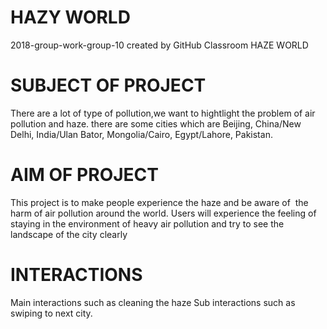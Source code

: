 # HAZY WORLD
2018-group-work-group-10 created by GitHub Classroom
HAZE WORLD

# SUBJECT OF PROJECT 
There are a lot of type of pollution,we want to hightlight the problem of air pollution and haze.
there are some cities which are Beijing, China/New Delhi, India/Ulan Bator, Mongolia/Cairo, Egypt/Lahore, Pakistan.

# AIM OF PROJECT
This project is to make people experience the haze and be aware of  the harm of air pollution around the world. 
Users will experience the feeling of staying in the environment of heavy air pollution and try to see the landscape of the city clearly

# INTERACTIONS
Main interactions such as cleaning the haze
Sub interactions such as swiping to next city.
